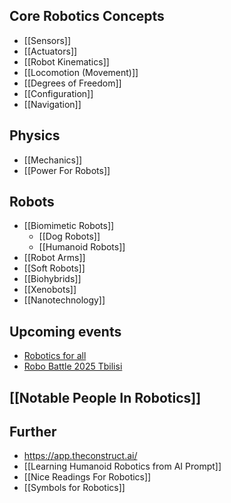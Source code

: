 ## Core Robotics Concepts
- [[Sensors]]
- [[Actuators]]
- [[Robot Kinematics]]
- [[Locomotion (Movement)]]
- [[Degrees of Freedom]]
- [[Configuration]]
- [[Navigation]]

## Physics
- [[Mechanics]]
- [[Power For Robots]]

## Robots
- [[Biomimetic Robots]]
	- [[Dog Robots]]
	- [[Humanoid Robots]]
- [[Robot Arms]]
- [[Soft Robots]]
- [[Biohybrids]]
- [[Xenobots]]
- [[Nanotechnology]]

## Upcoming events
- [Robotics for all](https://www.roboticsforall.net/)
- [Robo Battle 2025 Tbilisi](https://www.facebook.com/events/tbilisi-georgia/robo-battle-2025/613974718346782/)

## [[Notable People In Robotics]]

## Further
- https://app.theconstruct.ai/
- [[Learning Humanoid Robotics from AI Prompt]]
- [[Nice Readings For Robotics]]
- [[Symbols for Robotics]]
